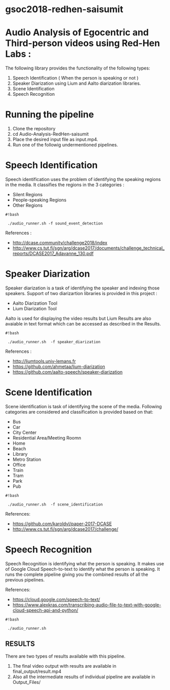 # gsoc2018-redhen-saisumit

# Audio Analysis of Egocentric and Third-person videos using Red-Hen Labs : #


The following library provides the functionality of the following types:  

1. Speech Identification ( When the person is speaking or not ) 
2. Speaker Diarization using Lium and Aalto diarization libraries. 
3. Scene Identification 
4. Speech Recognition 

# Running the pipeline #
1. Clone the repository 
2. cd Audio-Analysis-RedHen-saisumit
3. Place the desired input file as input.mp4. 
4. Run one of the followig undermentioned pipelines. 

  
# Speech Identification #

Speech identification uses the problem of identifying the speaking regions in the media. It classifies the regions in the 3 categories : 

* Silent Regions 
* People-speaking Regions
* Other Regions   


```
#!bash

 ./audio_runner.sh -f sound_event_detection

```
References :  

* http://dcase.community/challenge2018/index
* http://www.cs.tut.fi/sgn/arg/dcase2017/documents/challenge_technical_reports/DCASE2017_Adavanne_130.pdf


# Speaker Diarization #
Speaker diarization is a task of identifying the speaker and indexing those speakers. Support of two diarizartion libraries is provided in this project : 

* Aalto Diarization Tool 
* Lium Diarization Tool 

Aalto is used for displaying the video results but Lium Results are also avaiable in text format which can be accessed as described in the Results. 

```
#!bash

 ./audio_runner.sh  -f speaker_diarization

```

References : 

* http://liumtools.univ-lemans.fr
* https://github.com/ahmetaa/lium-diarization
* https://github.com/aalto-speech/speaker-diarization

 
# Scene Identification #
Scene identification is task of identifying the scene of the media. Following categories are considered and classification is provided based on that: 

* Bus
* Car
* City Center 
* Residential Area/Meeting Roomn 
* Home 
* Beach
* Library 
* Metro Station 
* Office
* Train 
* Tram 
* Park 
* Pub 


```
#!bash

 ./audio_runner.sh  -f scene_identification

```

References: 

* https://github.com/karoldvl/paper-2017-DCASE
* http://www.cs.tut.fi/sgn/arg/dcase2017/challenge/

# Speech Recognition  #

Speech Recognition is identifying what the person is speaking. It makes use of Google Cloud Speech-to-text 
to identify what the person is speaking. It runs the complete pipeline giving you the combined results of all the previous pipelines. 
 
References: 

* https://cloud.google.com/speech-to-text/
* https://www.alexkras.com/transcribing-audio-file-to-text-with-google-cloud-speech-api-and-python/
 

```
#!bash

 ./audio_runner.sh 

```

## RESULTS ##

There are two types of results available with this pipeline.

1. The final video output with results are available in final_output/result.mp4
2. Also all the intermediate results of individual pipeline are available in Output_Files/
